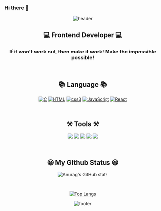### Hi there 👋

<div align=center>

![header](https://capsule-render.vercel.app/api?type=waving&color=7F7FD5&text=%20Welcome%20YunGyo's%20Github%20%20&height=200&fontSize=50&fontColor=ffffff)

<div align=center>

## 💻 Frontend Developer 💻

### If it won't work out, then make it work! Make the impossible possible!

</div>

<br/>
  
<div align=center>

## 📚 Language 📚
[![C](https://img.shields.io/badge/C-A8B9CC?style=flat-square&logo=C&logoColor=white)](github.com/HongSJae/todolist)
[![HTML](https://img.shields.io/badge/HTML5-E34F26?style=flat-square&logo=HTML5&logoColor=white)](github.com/HongSJae/todolist)
[![css3](https://img.shields.io/badge/CSS3-1572B6?style=flat-square&logo=CSS3&logoColor=white)](github.com/HongSJae/todolist)
[![JavaScript](https://img.shields.io/badge/JavaScript-F7DF1E?style=flat-square&logo=JavaScript&logoColor=white)](github.com/HongSJae/todolist)
[![React](https://img.shields.io/badge/React-61DAFB?style=flat-square&logo=React&logoColor=white)](github.com/HongSJae/todolist)

</div>

<br/>

<div align=center>

## ⚒ Tools ⚒

  <img src="https://img.shields.io/badge/Notion-000000?style=flat-square&logo=Notion&logoColor=white"/>
  <img src="https://img.shields.io/badge/GitKraken-179287?style=flat-square&logo=GitKraken&logoColor=white"/>
  <img src="https://img.shields.io/badge/GitHub-181717?style/badge&logo=GitHub&logoColor=white">
  <img src="https://img.shields.io/badge/Visual Stdio-5C2D91?style/badge&logo=Visual-Studio&logoColor=white">
  <img src="https://img.shields.io/badge/Visual Studio Code-007ACC?style/badge&logo=Visual Studio Code&logoColor=white">

</div>

<br/>
<br/>

<div align=center>

## 😀 My GIthub Status 😀

![Anurag's GitHub stats](https://github-readme-stats.vercel.app/api?username=hA2zy&show_icons=true&theme=)

</div>

<br/>

<div align=center>

[![Top Langs](https://github-readme-stats.vercel.app/api/top-langs/?username=hA2zy&layout=compact)](https://github.com/anuraghazra/github-readme-stats)

</div>

<div align=center>

![footer](https://capsule-render.vercel.app/api?section=footer&type=waving&color=7F7FD5)

</div>


